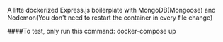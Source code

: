 A litte dockerized Express.js boilerplate with MongoDB(Mongoose) and Nodemon(You don't need to restart the container in every file change)

####To test, only run this command:
  docker-compose up
